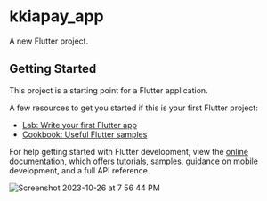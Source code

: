 # kkiapay_app

A new Flutter project.

## Getting Started

This project is a starting point for a Flutter application.

A few resources to get you started if this is your first Flutter project:

- [Lab: Write your first Flutter app](https://docs.flutter.dev/get-started/codelab)
- [Cookbook: Useful Flutter samples](https://docs.flutter.dev/cookbook)

For help getting started with Flutter development, view the
[online documentation](https://docs.flutter.dev/), which offers tutorials,
samples, guidance on mobile development, and a full API reference.


![Screenshot 2023-10-26 at 7 56 44 PM](https://github.com/srabonbdcalling/kkiapay_payment/assets/142793496/7861105a-ced6-40b0-9028-b69e19728be0)
